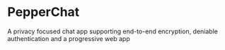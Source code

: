 # PepperChat
A privacy focused chat app supporting end-to-end encryption, deniable authentication and a progressive web app
